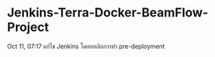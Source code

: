# Jenkins-Terra-Docker-BeamFlow-Project

Oct 11, 07:17 แก้ไข Jenkins โดยยกเลิกการทำ  pre-deployment

